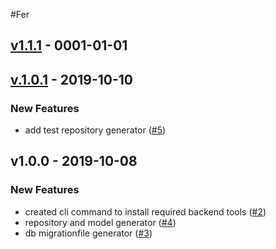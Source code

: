#Fer 

<a name="v1.1.1"></a>
## [v1.1.1] - 0001-01-01

<a name="v.1.0.1"></a>
## [v.1.0.1] - 2019-10-10
### New Features
- add test repository generator ([#5](https://github.com/kumparan/fer/issues/5))


<a name="v1.0.0"></a>
## v1.0.0 - 2019-10-08
### New Features
- created cli command to install required backend tools ([#2](https://github.com/kumparan/fer/issues/2))
- repository and model generator ([#4](https://github.com/kumparan/fer/issues/4))
- db migrationfile generator ([#3](https://github.com/kumparan/fer/issues/3))


[Unreleased]: https://github.com/kumparan/fer/compare/v1.1.1...HEAD
[v1.1.1]: https://github.com/kumparan/fer/compare/v.1.0.1...v1.1.1
[v.1.0.1]: https://github.com/kumparan/fer/compare/v1.0.0...v.1.0.1
